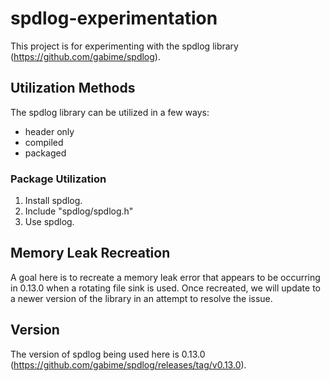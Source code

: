 # spdlog-experimentation
This project is for experimenting with the spdlog library (https://github.com/gabime/spdlog).

## Utilization Methods
The spdlog library can be utilized in a few ways:
- header only
- compiled
- packaged

### Package Utilization
1. Install spdlog.
2. Include "spdlog/spdlog.h"
3. Use spdlog.

## Memory Leak Recreation
A goal here is to recreate a memory leak error that appears to be occurring in 0.13.0 when a rotating file sink is used. Once recreated, we will update to a newer version of the library in an attempt to resolve the issue.

## Version
The version of spdlog being used here is 0.13.0 (https://github.com/gabime/spdlog/releases/tag/v0.13.0).